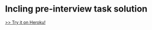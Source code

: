 # Incling pre-interview task solution

[>> Try it on Heroku!](https://incling-application.herokuapp.com/)
